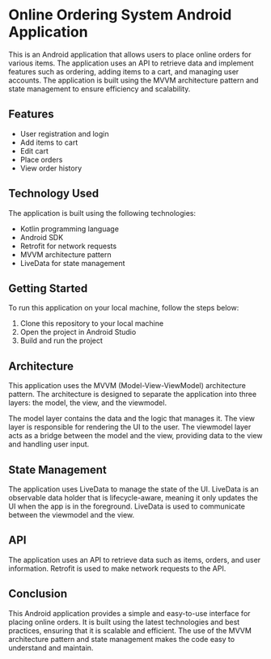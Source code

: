 

# Online Ordering System Android Application

This is an Android application that allows users to place online orders for various items. The application uses an API to retrieve data and implement features such as ordering, adding items to a cart, and managing user accounts. The application is built using the MVVM architecture pattern and state management to ensure efficiency and scalability.

## Features

- User registration and login
- Add items to cart
- Edit cart
- Place orders
- View order history

## Technology Used

The application is built using the following technologies:

- Kotlin programming language
- Android SDK
- Retrofit for network requests
- MVVM architecture pattern
- LiveData for state management

## Getting Started

To run this application on your local machine, follow the steps below:

1. Clone this repository to your local machine
2. Open the project in Android Studio
3. Build and run the project

## Architecture

This application uses the MVVM (Model-View-ViewModel) architecture pattern. The architecture is designed to separate the application into three layers: the model, the view, and the viewmodel. 

The model layer contains the data and the logic that manages it. The view layer is responsible for rendering the UI to the user. The viewmodel layer acts as a bridge between the model and the view, providing data to the view and handling user input.

## State Management

The application uses LiveData to manage the state of the UI. LiveData is an observable data holder that is lifecycle-aware, meaning it only updates the UI when the app is in the foreground. LiveData is used to communicate between the viewmodel and the view.

## API

The application uses an API to retrieve data such as items, orders, and user information. Retrofit is used to make network requests to the API.

## Conclusion

This Android application provides a simple and easy-to-use interface for placing online orders. It is built using the latest technologies and best practices, ensuring that it is scalable and efficient. The use of the MVVM architecture pattern and state management makes the code easy to understand and maintain.
